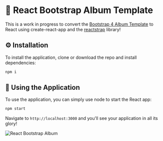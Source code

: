# :rocket: React Bootstrap Album Template

This is a work in progress to convert the [Bootstrap 4 Album Template](https://getbootstrap.com/docs/4.0/examples/album) to React using create-react-app and the [reactstrap](https://reactstrap.github.io) library!

## :gear: Installation

To install the application, clone or download the repo and install dependencies:

```bash
npm i
```

## :tada: Using the Application

To use the application, you can simply use node to start the React app:

```bash
npm start
```

Navigate to `http://localhost:3000` and you'll see your application in all its glory!

![React Bootstrap Album](https://i.imgur.com/yrTjTnz.png)
